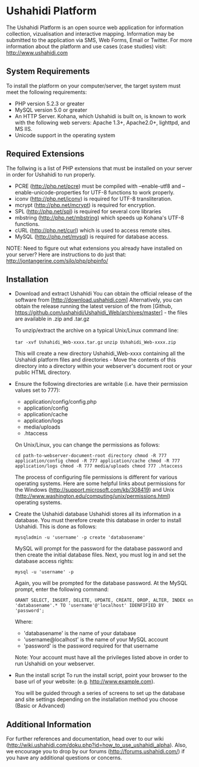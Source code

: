 Ushahidi Platform
=================
The Ushahidi Platform is an open source web application for information collection, vizualisation and interactive mapping. Information may be submitted to the application 
via SMS, Web Forms, Email or Twitter. For more information about the platform and use cases (case studies) visit: http://www.ushahidi.com


System Requirements
-------------------
To install the platform on your computer/server, the target system must meet the following requirements:
* PHP version 5.2.3 or greater
* MySQL version 5.0 or greater
* An HTTP Server. Kohana, which Ushahidi is built on, is known to work with the following web servers: Apache 1.3+, Apache2.0+, lighttpd, and MS IIS.
* Unicode support in the operating system


Required Extensions
-------------------
The follwing is a list of PHP extensions that must be installed on your server in order for Ushahidi to run properly.
* PCRE (http://php.net/pcre) must be compiled with –enable-utf8 and –enable-unicode-properties for UTF-8 functions to work properly.
* iconv (http://php.net/iconv) is required for UTF-8 transliteration.
* mcrypt (http://php.net/mcrypt) is required for encryption.
* SPL (http://php.net/spl) is required for several core libraries
* mbstring (http://php.net/mbstring) which speeds up Kohana's UTF-8 functions.
* cURL (http://php.net/curl) which is used to access remote sites.
* MySQL (http://php.net/mysql) is required for database access.

NOTE: Need to figure out what extensions you already have installed on your server? Here are instructions to do just that: http://jontangerine.com/silo/php/phpinfo/


Installation
------------
* Download and extract Ushahidi
    You can obtain the official release of the software from [http://download.ushahidi.com] Alternatively, you can obtain the release running the latest version 
    of the from [Github, https://github.com/ushahidi/Ushahidi_Web/archives/master] - the files are available in .zip and .tar.gz
    
    To unzip/extract the archive on a typical Unix/Linux command line:
    
    `tar -xvf Ushahidi_Web-xxxx.tar.gz`
    `unzip Ushahidi_Web-xxxx.zip`
    
    This will create a new directory Ushahidi_Web-xxxx containing all the Ushahidi platform files and directories - Move the contents of this directory
    into a directory within your webserver's document root or your public HTML directory.
    
* Ensure the following directories are writable (i.e. have their permission values set to 777):
    - application/config/config.php
    - application/config
    - application/cache
    - application/logs
    - media/uploads
    - .htaccess
    
    On Unix/Linux, you can change the permissions as follows:
    
    `cd path-to-webserver-document-root directory
    chmod -R 777 application/config
    chmod -R 777 application/cache
    chmod -R 777 application/logs
    chmod -R 777 media/uploads
    chmod 777 .htaccess`
    
    The process of configuring file permissions is different for various operating systems. Here are some helpful links about permissions for the Windows (http://support.microsoft.com/kb/308419) and Unix (http://www.washington.edu/computing/unix/permissions.html) operating systems.

* Create the Ushahidi database
    Ushahidi stores all its information in a database. You must therefore create this database in order to install Ushahidi. This is done as follows:
    
    `mysqladmin -u 'username' -p create 'databasename'`
    
    MySQL will prompt for the password for the <username> database password and then create the initial database files. Next, you must log in and set the 
    database access rights:
    
    `mysql -u 'username' -p`
    
    Again, you will be prompted for the <username> database password. At the MySQL prompt, enter the following command:
    
    `GRANT SELECT, INSERT, DELETE, UPDATE, CREATE, DROP, ALTER, INDEX on 'databasename'.* TO 'username'@'localhost' IDENFIFIED BY 'password';`
    
    Where:
    - 'databasename' is the name of your database
    - 'username@localhost' is the name of your MySQL account
    - 'password' is the password required for that username

    Note: Your account must have all the privileges listed above in order to run Ushahidi on your webserver.

* Run the install script
    To run the install script, point your browser to the base url of your website: (e.g. http://www.example.com).
    
    You will be guided through a series of screens to set up the database and site settings depending on the installation method you choose (Basic or Advanced)


Additional Information
----------------------
For further references and documentation, head over to our wiki (http://wiki.ushahidi.com/doku.php?id=how_to_use_ushahidi_alpha). Also, we encourage you to drop by our forums (http://forums.ushahidi.com/) if you have any additional questions or concerns.